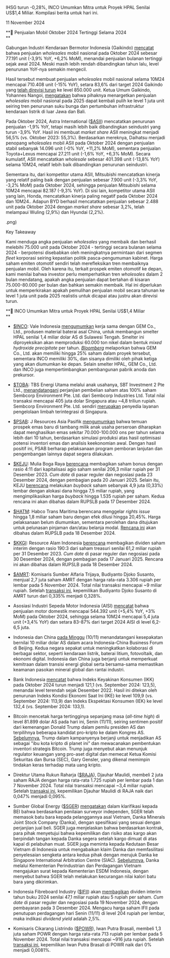 IHSG turun -0,28%, INCO Umumkan Mitra untuk Proyek HPAL Senilai US$1,4 Miliar. Kompilasi berita untuk hari ini.

11 November 2024

**🚗 Penjualan Mobil Oktober 2024 Tertinggi Selama 2024  
**

Gabungan Industri Kendaraan Bermotor Indonesia (Gaikindo) [mencatat](https://emailer.stockbit.com/t/c/46af60e2-4989-4450-b751-9773e8bcdf8a/018c905c-b4c9-47d2-4402-b795e6644c8b) bahwa penjualan _wholesales_ mobil nasional pada Oktober 2024 sebesar 77.191 unit (\-3,9% YoY, +6,2% MoM), menandai penjualan bulanan tertinggi sejak awal 2024. Meski masih lebih rendah dibandingkan tahun lalu, level penurunan YoY-nya semakin mengecil.

Hasil tersebut membuat penjualan _wholesales_ mobil nasional selama 10M24 mencapai 710.408 unit (\-15% YoY), setara 83,6% dari target 2024 Gaikindo yang [telah direvisi turun](https://emailer.stockbit.com/t/c/83cb5df0-5f85-4d8a-9e6c-e930e5a28841/018c905c-b4c9-47d2-4402-b795e6644c8b) ke level 850.000 unit. Ketua Umum Gaikindo, Yohannes Nangoi, [mengatakan](https://emailer.stockbit.com/t/c/86043ea4-0787-45f9-aa00-8106dc98dfba/018c905c-b4c9-47d2-4402-b795e6644c8b) bahwa pihaknya menargetkan penjualan _wholesales_ mobil nasional pada 2025 dapat kembali pulih ke level 1 juta unit seiring tren penurunan suku bunga dan pertumbuhan infrastruktur kendaraan listrik di luar Jawa dan Bali.

Pada Oktober 2024, Astra International ([$ASII](https://emailer.stockbit.com/t/c/032bf156-d5fa-4bea-9ee2-12cfe7950fff/018c905c-b4c9-47d2-4402-b795e6644c8b)) mencatatkan penurunan penjualan \-1,9% YoY, tetapi masih lebih baik dibandingkan seindustri yang turun -3,9% YoY. Hasil ini membuat _market share_ ASII meningkat menjadi 56,5% (vs. Oktober 2023: 55,3%). Berdasarkan mereknya, Daihatsu menjadi penopang _wholesales_ mobil ASII pada Oktober 2024 dengan penjualan stabil sebanyak 14.096 unit (-0% YoY, +11,2% MoM), sementara penjualan Toyota+Lexus mencapai 27.211 unit (-1,6% YoY, +6,3% MoM). Secara kumulatif, ASII mencatatkan _wholesale_ sebesar 401.398 unit (\-13,8% YoY) selama 10M24, relatif lebih baik dibandingkan penurunan seindustri.

Sementara itu, dari kompetitor utama ASII, Mitsubishi mencatatkan kinerja yang relatif paling baik dengan penjualan sebesar 7.900 unit (-3,3% YoY, -3,2% MoM) pada Oktober 2024, sehingga penjualan Mitsubishi selama 10M24 mencapai 82.187 (-9,3% YoY). Di sisi lain, kompetitor utama ASII yang lain, Honda, mencatatkan kinerja paling negatif pada Oktober 2024 dan 10M24.. Adapun BYD berhasil mencatatkan penjualan sebesar 2.488 unit pada Oktober 2024 dengan _market share_ sebesar 3,2%, telah melampaui Wuling (2,9%) dan Hyundai (2,2%).

.png)

Key Takeaway

Kami menduga angka penjualan _wholesales_ yang membaik dan berhasil melebihi 75.000 unit pada Oktober 2024 - tertinggi secara bulanan selama 2024 - berpotensi disebabkan oleh meningkatnya permintaan dari segmen _fleet_ korporasi seiring kepastian politik pasca-pengumuman kabinet. Harga saham emiten otomotif sendiri telah merefleksikan tren membaiknya penjualan mobil. Oleh karena itu, terkait prospek emiten otomotif ke depan, kami menilai bahwa investor perlu memperhatikan tren _wholesales_ dalam 2 bulan mendatang, apakah angka penjualan dapat bertahan di kisaran 75.000-80.000 per bulan dan bahkan semakin membaik. Hal ini diperlukan untuk memperkirakan apakah pemulihan penjualan mobil secara tahunan ke level 1 juta unit pada 2025 realistis untuk dicapai atau justru akan direvisi turun.

**🔋 INCO Umumkan Mitra untuk Proyek HPAL Senilai US$1,4 Miliar  
**

- [$INCO](https://emailer.stockbit.com/t/c/085111d0-5bbd-4583-b188-06157a7f45d2/018c905c-b4c9-47d2-4402-b795e6644c8b): Vale Indonesia [mengumumkan](https://emailer.stockbit.com/t/c/57eee227-e6fa-4c19-84a0-6277a15305bb/018c905c-b4c9-47d2-4402-b795e6644c8b) kerja sama dengan GEM Co., Ltd., produsen material baterai asal China, untuk membangun smelter HPAL senilai 1,4 miliar dolar AS di Sulawesi Tengah. Smelter ini diproyeksikan akan memproduksi 60.000 ton nikel dalam bentuk _mixed hydroxide precipitate_ per tahun. _[Bloomberg](https://emailer.stockbit.com/t/c/d202bb1e-4a9e-4bd4-a015-a5035e640839/018c905c-b4c9-47d2-4402-b795e6644c8b)_ melaporkan bahwa GEM Co., Ltd. akan memiliki hingga 25% saham dalam proyek tersebut, sementara INCO memiliki 30%, dan sisanya dimiliki oleh pihak ketiga yang akan diumumkan ke depan. Selain smelter HPAL, GEM Co., Ltd. dan INCO juga mempertimbangkan pembangunan pabrik anoda dan prekursor.
- [$TOBA](https://emailer.stockbit.com/t/c/d49e6890-b04b-49de-a436-2f177cc6e0cc/018c905c-b4c9-47d2-4402-b795e6644c8b): TBS Energi Utama melalui anak usahanya, SBT Investment 2 Pte Ltd., [menandatangani](https://emailer.stockbit.com/t/c/ef1d1e6b-7fc2-4040-afed-736fcc1d92af/018c905c-b4c9-47d2-4402-b795e6644c8b) perjanjian pembelian saham atas 100% saham Sembcorp Environment Pte. Ltd. dari Sembcorp Industries Ltd. Total nilai transaksi mencapai 405 juta dolar Singapura atau ~4,8 triliun rupiah. Sembcorp Environment Pte. Ltd. sendiri [merupakan](https://emailer.stockbit.com/t/c/005bf325-499e-48eb-9ab8-997d57391c0b/018c905c-b4c9-47d2-4402-b795e6644c8b) penyedia layanan pengelolaan limbah terintegrasi di Singapura.
- [$PSAB](https://emailer.stockbit.com/t/c/99fd621f-b9f9-4e96-9b8c-230fab81a72b/018c905c-b4c9-47d2-4402-b795e6644c8b): J Resources Asia Pasifik [mengumumkan](https://emailer.stockbit.com/t/c/c8cbc897-d29f-49fb-b1dc-f25b1f754340/018c905c-b4c9-47d2-4402-b795e6644c8b) bahwa temuan prospek emas baru di tambang milik anak usaha perseroan diharapkan dapat menghasilkan emas sekitar 70.000-100.000 ons per tahun selama lebih dari 10 tahun, berdasarkan simulasi produksi atas hasil optimisasi potensi inventori emas dan analisis keekonomian awal. Dengan hasil positif ini, PSAB berharap pelaksanaan program pemboran lanjutan dan pengembangan lainnya dapat segera dilakukan.
- [$KEJU](https://emailer.stockbit.com/t/c/25f11d54-a251-44c4-82e7-c3247c03117b/018c905c-b4c9-47d2-4402-b795e6644c8b): Mulia Boga Raya [berencana](https://emailer.stockbit.com/t/c/1740dda8-1352-4b73-9e62-010433707f98/018c905c-b4c9-47d2-4402-b795e6644c8b) membagikan saham bonus dengan rasio 4:11 dari kapitalisasi agio saham senilai 206,3 miliar rupiah per 31 Desember 2023. _Cum date_ di pasar reguler dan negosiasi pada 23 Desember 2024, dengan pembagian pada 20 Januari 2025. Selain itu, KEJU [berencana](https://emailer.stockbit.com/t/c/cf4f9e07-454a-4115-aaa9-92e327629557/018c905c-b4c9-47d2-4402-b795e6644c8b) melakukan _buyback_ saham sebanyak 4,9 juta (0,33%) lembar dengan alokasi dana hingga 7,5 miliar rupiah, yang mengimplikasikan harga _buyback_ hingga 1.535 rupiah per saham. Kedua rencana ini akan dibahas dalam RUPSLB pada 17 Desember 2024.
- [$HATM](https://emailer.stockbit.com/t/c/d0cf17a8-ce57-4d88-b7cb-fd1f88e7af6f/018c905c-b4c9-47d2-4402-b795e6644c8b): Habco Trans Maritima berencana menggelar _rights issue_ hingga 1,8 miliar saham baru dengan efek dilusi hingga 20,45%. Harga pelaksanaan belum diumumkan, sementara perolehan dana ditujukan untuk pelunasan pinjaman dan/atau belanja modal. [Rencana ini](https://emailer.stockbit.com/t/c/102660a7-a01d-4c7f-a22a-187b458d1f39/018c905c-b4c9-47d2-4402-b795e6644c8b) akan dibahas dalam RUPSLB pada 18 Desember 2024.
- [$KKGI](https://emailer.stockbit.com/t/c/651fceec-05b6-49be-9609-cdfc2ed857f5/018c905c-b4c9-47d2-4402-b795e6644c8b): Resource Alam Indonesia [berencana](https://emailer.stockbit.com/t/c/5aca7cc1-0261-479f-af65-1c7751353207/018c905c-b4c9-47d2-4402-b795e6644c8b) membagikan dividen saham interim dengan rasio 190:3 dari saham treasuri senilai 61,2 miliar rupiah per 31 Desember 2023. _Cum date_ di pasar reguler dan negosiasi pada 30 Desember 2024, dengan pembagian pada 17 Januari 2025. Rencana ini akan dibahas dalam RUPSLB pada 18 Desember 2024.
- [$AMRT](https://emailer.stockbit.com/t/c/3bc467b6-e80a-40ae-b1b3-68ee1ffe4b7d/018c905c-b4c9-47d2-4402-b795e6644c8b): Komisaris Sumber Alfaria Trijaya, Budiyanto Djoko Susanto, menjual 2,7 juta saham AMRT dengan harga rata-rata 3.306 rupiah per lembar pada 5 November 2024. Total nilai transaksi mencapai ~9 miliar rupiah. Setelah [transaksi ini](https://emailer.stockbit.com/t/c/fe5ae687-8ea1-43a3-95fe-bb88b2a09984/018c905c-b4c9-47d2-4402-b795e6644c8b), kepemilikan Budiyanto Djoko Susanto di AMRT turun dari 0,335% menjadi 0,328%.

- Asosiasi Industri Sepeda Motor Indonesia (AISI) [mencatat](https://emailer.stockbit.com/t/c/ac72c015-a78c-4707-a74b-7f9b8a015c1b/018c905c-b4c9-47d2-4402-b795e6644c8b) bahwa penjualan motor domestik mencapai 544.392 unit (+5,4% YoY, +3% MoM) pada Oktober 2024, sehingga selama 10M24 mencapai 5,4 juta unit (+3,4% YoY) dan setara 83-87% dari target 2024 AISI di level 6,2-6,5 juta.
- Indonesia dan China [pada Minggu](https://emailer.stockbit.com/t/c/9287be47-f545-4b1d-8de1-580f6ce631da/018c905c-b4c9-47d2-4402-b795e6644c8b) (10/11) menandatangani kesepakatan bernilai 10 miliar dolar AS dalam acara Indonesia-China Business Forum di Beijing. Kedua negara sepakat untuk meningkatkan kolaborasi di berbagai sektor, seperti kendaraan listrik, baterai litium, fotovoltaik, dan ekonomi digital. Indonesia dan China juga berjanji untuk memperkuat kemitraan dalam transisi energi global serta bersama-sama memastikan keamanan pasokan mineral global dan rantai industri.
- Bank Indonesia [mencatat](https://emailer.stockbit.com/t/c/232f875c-cc4b-4f77-bdce-e7e8573c06b7/018c905c-b4c9-47d2-4402-b795e6644c8b) bahwa Indeks Keyakinan Konsumen (IKK) pada Oktober 2024 turun menjadi 121,1 (vs. September 2024: 123,5), menandai level terendah sejak Desember 2022. Hasil ini ditekan oleh penurunan Indeks Kondisi Ekonomi Saat Ini (IKE) ke level 109,9 (vs. September 2024: 113,9) dan Indeks Ekspektasi Konsumen (IEK) ke level 132,4 (vs. September 2024: 133,1).
- Bitcoin mencetak harga tertingginya sepanjang masa (_all-time high_) di level 81.899 dolar AS pada hari ini, Senin (11/11), seiring sentimen positif dari kemenangan Donald Trump dalam pemilu presiden AS dan terpilihnya beberapa kandidat pro-kripto ke dalam Kongres AS. [Sebelumnya](https://emailer.stockbit.com/t/c/c99df4ce-f07d-46d4-9028-b670ab631719/018c905c-b4c9-47d2-4402-b795e6644c8b), Trump dalam kampanyenya berjanji untuk menjadikan AS sebagai "ibu kota kripto di planet ini" dan mewacanakan pembentukan inventori strategis Bitcoin. Trump juga menyebut akan menunjuk regulator keuangan yang pro-aset digital dan memecat Ketua Komisi Sekuritas dan Bursa (SEC), Gary Gensler, yang dikenal memimpin tindakan keras terhadap mata uang kripto.
- Direktur Utama Rukun Raharja ([$RAJA](https://emailer.stockbit.com/t/c/46928830-0f42-4ef2-8f45-d90ef13b82b5/018c905c-b4c9-47d2-4402-b795e6644c8b)), Djauhar Maulidi, membeli 2 juta saham RAJA dengan harga rata-rata 1.725 rupiah per lembar pada 1 dan 7 November 2024. Total nilai transaksi mencapai ~3,4 miliar rupiah. Setelah [transaksi ini](https://emailer.stockbit.com/t/c/38d91b91-1343-4209-a3a3-5687314d2a9b/018c905c-b4c9-47d2-4402-b795e6644c8b), kepemilikan Djauhar Maulidi di RAJA naik dari 0,047% menjadi 0,095%.
- Sumber Global Energy ([$SGER](https://emailer.stockbit.com/t/c/726a8c28-a21f-4d1d-8b89-c4cfb6e0d109/018c905c-b4c9-47d2-4402-b795e6644c8b)) [mengatakan](https://emailer.stockbit.com/t/c/1f6b74a5-5726-4be3-9931-1cc2d64542db/018c905c-b4c9-47d2-4402-b795e6644c8b) dalam klarifikasi kepada BEI bahwa berdasarkan penilaian surveyor independen, SGER telah memasok batu bara kepada pelanggannya asal Vietnam, Danka Minerals Joint Stock Company (Danka), dengan spesifikasi yang sesuai dengan perjanjian jual beli. SGER juga menjelaskan bahwa berdasarkan kontrak, para pihak menyetujui bahwa kepemilikan dan risiko atas kargo akan berpindah tangan kepada Danka segera setelah kargo dimuat di atas kapal di pelabuhan muat. SGER juga meminta kepada Kedutaan Besar Vietnam di Indonesia untuk mengabaikan klaim Danka dan memfasilitasi penyelesaian sengketa antara kedua pihak dengan merujuk Danka ke Singapore International Arbitration Centre (SIAC). [Sebelumnya](https://emailer.stockbit.com/t/c/d95104da-2869-4551-a05f-a871efe42ca7/018c905c-b4c9-47d2-4402-b795e6644c8b), Danka melalui Kementerian Perindustrian dan Perdagangan Vietnam mengajukan surat kepada Kementerian ESDM Indonesia, dengan menyebut bahwa SGER telah melakukan kecurangan nilai kalori batu bara yang dikirimkan.
- Indonesia Fibreboard Industry ([$IFII](https://emailer.stockbit.com/t/c/6565d148-f7f8-4446-be91-af1b1425dd1f/018c905c-b4c9-47d2-4402-b795e6644c8b)) akan [membagikan](https://emailer.stockbit.com/t/c/8106743d-e261-4062-9ed1-ab988733e452/018c905c-b4c9-47d2-4402-b795e6644c8b) dividen interim tahun buku 2024 senilai 47,1 miliar rupiah atau 5 rupiah per saham. _Cum date_ di pasar reguler dan negosiasi pada 19 November 2024, dengan pembayaran pada 3 Desember 2024. Mengacu harga saham IFII pada penutupan perdagangan hari Senin (11/11) di level 204 rupiah per lembar, maka indikasi _dividend yield_ adalah 2,5%.
- Komisaris Cikarang Listrindo ([$POWR](https://emailer.stockbit.com/t/c/e6570fd3-f72d-41ea-9716-2ffa49baa350/018c905c-b4c9-47d2-4402-b795e6644c8b)), Iwan Putra Brasali, membeli 1,3 juta saham POWR dengan harga rata-rata 713 rupiah per lembar pada 5 November 2024. Total nilai transaksi mencapai ~916 juta rupiah. Setelah [transaksi ini](https://emailer.stockbit.com/t/c/90171eb2-a555-4b76-812f-542e75313ce1/018c905c-b4c9-47d2-4402-b795e6644c8b), kepemilikan Iwan Putra Brasali di POWR naik dari 0% menjadi 0,0081%.
